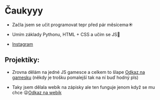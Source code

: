 # Čaukyyy

- Začla jsem se učit programovat tepr před pár měsícema☀️

- Umím základy Pythonu, HTML + CSS a učím se JS🌸

- [Instagram](https://www.instagram.com/eminky_skibidi_lajf.asm/) 

## Projektíky:

- Zrovna dělám na jedné JS gamesce a celkem to šlape [Odkaz na gamesku](http://nemcovaa.borec.cz/kaficko.html) (někdy je trošku pomalejší tak na ní buď hodný pls)

- Taky jsem dělala webík na zápisky ale ten funguje jenom když se mu chce 😜[Odkaz na webík](http://emoposlalabysmiplszapisky.wz.cz/)



